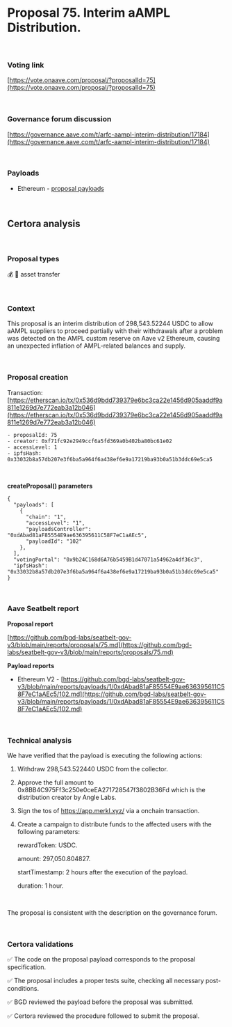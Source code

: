 # Proposal 75. Interim aAMPL Distribution.

<br>

### Voting link

[https://vote.onaave.com/proposal/?proposalId=75](https://vote.onaave.com/proposal/?proposalId=75)

<br>

### Governance forum discussion

[https://governance.aave.com/t/arfc-aampl-interim-distribution/17184](https://governance.aave.com/t/arfc-aampl-interim-distribution/17184)

<br>

### Payloads

* Ethereum - [proposal payloads](https://etherscan.io/address/0x65a4523f05b0443A3f4fdeA30CB7759AB816241B#code#F1#L1)

<br>

## Certora analysis

<br>

### Proposal types

:moneybag: :receipt: asset transfer

<br>

### Context

This proposal is an interim distribution of 298,543.52244 USDC to allow aAMPL suppliers to proceed partially with their withdrawals after a problem was detected on the AMPL custom reserve on Aave v2 Ethereum, causing an unexpected inflation of AMPL-related balances and supply.

<br>

### Proposal creation

Transaction: [https://etherscan.io/tx/0x536d9bdd739379e6bc3ca22e1456d905aaddf9a811e1269d7e772eab3a12b046](https://etherscan.io/tx/0x536d9bdd739379e6bc3ca22e1456d905aaddf9a811e1269d7e772eab3a12b046)

```
- proposalId: 75
- creator: 0xf71fc92e2949ccf6a5fd369a0b402ba80bc61e02
- accessLevel: 1
- ipfsHash: 0x33032b8a57db207e3f6ba5a964f6a438ef6e9a17219ba93b0a51b3ddc69e5ca5
```

<br>

**createProposal() parameters**

```
{
  "payloads": [ 
    { 
      "chain": "1", 
      "accessLevel": "1", 
      "payloadsController": "0xdAbad81aF85554E9ae636395611C58F7eC1aAEc5", 
      "payloadId": "102" 
    }, 
  ], 
  "votingPortal": "0x9b24C168d6A76b5459B1d47071a54962a4df36c3", 
  "ipfsHash": "0x33032b8a57db207e3f6ba5a964f6a438ef6e9a17219ba93b0a51b3ddc69e5ca5" 
}
```

<br>

### Aave Seatbelt report

**Proposal report**

[https://github.com/bgd-labs/seatbelt-gov-v3/blob/main/reports/proposals/75.md](https://github.com/bgd-labs/seatbelt-gov-v3/blob/main/reports/proposals/75.md)

**Payload reports**

* Ethereum V2 - [https://github.com/bgd-labs/seatbelt-gov-v3/blob/main/reports/payloads/1/0xdAbad81aF85554E9ae636395611C58F7eC1aAEc5/102.md](https://github.com/bgd-labs/seatbelt-gov-v3/blob/main/reports/payloads/1/0xdAbad81aF85554E9ae636395611C58F7eC1aAEc5/102.md)

<br>

### Technical analysis

We have verified that the payload is executing the following actions:

1. Withdraw 298,543.522440 USDC from the collector.

2. Approve the full amount to 0x8BB4C975Ff3c250e0ceEA271728547f3802B36Fd which is the distribution creator by Angle Labs.

3. Sign the tos of https://app.merkl.xyz/ via a onchain transaction.

4. Create a campaign to distribute funds to the affected users with the following parameters:

    rewardToken: USDC.

    amount: 297,050.804827.

    startTimestamp: 2 hours after the execution of the payload.

    duration: 1 hour.

<br>

The proposal is consistent with the description on the governance forum.

<br>

### Certora validations

:white_check_mark: The code on the proposal payload corresponds to the proposal specification.

:white_check_mark: The proposal includes a proper tests suite, checking all necessary post-conditions. 

:white_check_mark: BGD reviewed the payload before the proposal was submitted. 

:white_check_mark: Certora reviewed the procedure followed to submit the proposal.
